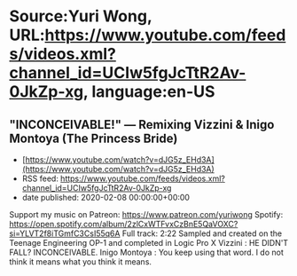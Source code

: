 # Source:Yuri Wong, URL:https://www.youtube.com/feeds/videos.xml?channel_id=UCIw5fgJcTtR2Av-0JkZp-xg, language:en-US

## "INCONCEIVABLE!" — Remixing Vizzini & Inigo Montoya (The Princess Bride)
 - [https://www.youtube.com/watch?v=dJG5z_EHd3A](https://www.youtube.com/watch?v=dJG5z_EHd3A)
 - RSS feed: https://www.youtube.com/feeds/videos.xml?channel_id=UCIw5fgJcTtR2Av-0JkZp-xg
 - date published: 2020-02-08 00:00:00+00:00

Support my music on Patreon: https://www.patreon.com/yuriwong Spotify: https://open.spotify.com/album/2zlCxWTFvxCzBnE5QaVOXC?si=YLVT2f8iTGmfC3CsI55q6A
Full track: 2:22
Sampled and created on the Teenage Engineering OP-1 and completed in Logic Pro X
Vizzini : HE DIDN'T FALL? INCONCEIVABLE.
Inigo Montoya : You keep using that word. I do not think it means what you think it means.

